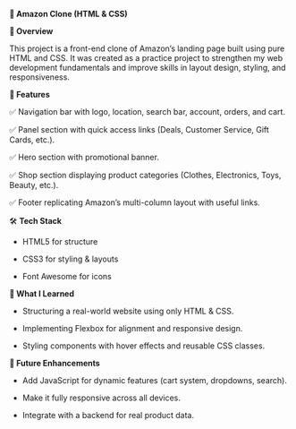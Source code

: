 **🛒 Amazon Clone (HTML & CSS)**

**📌 Overview**

This project is a front-end clone of Amazon’s landing page built using pure HTML and CSS.
It was created as a practice project to strengthen my web development fundamentals and improve skills in layout design, styling, and responsiveness.

**🎯 Features**

✅ Navigation bar with logo, location, search bar, account, orders, and cart.

✅ Panel section with quick access links (Deals, Customer Service, Gift Cards, etc.).

✅ Hero section with promotional banner.

✅ Shop section displaying product categories (Clothes, Electronics, Toys, Beauty, etc.).

✅ Footer replicating Amazon’s multi-column layout with useful links.


🛠️ **Tech Stack**

- HTML5 for structure

- CSS3 for styling & layouts

- Font Awesome for icons

**🚀 What I Learned**

- Structuring a real-world website using only HTML & CSS.

- Implementing Flexbox for alignment and responsive design.

- Styling components with hover effects and reusable CSS classes.

**📌 Future Enhancements**

- Add JavaScript for dynamic features (cart system, dropdowns, search).

- Make it fully responsive across all devices.

- Integrate with a backend for real product data.
